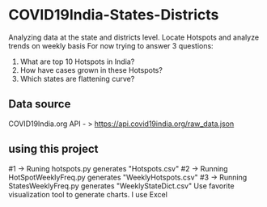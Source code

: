 # COVID19India-States-Districts
Analyzing data at the state and districts level. Locate Hotspots and analyze trends on weekly basis 
For now trying to answer 3 questions: 
1. What are top 10 Hotspots in India? 
2. How have cases grown in these Hotspots?
3. Which states are flattening curve? 


## Data source
COVID19India.org API - > https://api.covid19india.org/raw_data.json 

## using this project

#1 -> Runing hotspots.py generates "Hotspots.csv"
#2 -> Running HotSpotWeeklyFreq.py generates "WeeklyHotspots.csv"
#3 -> Running StatesWeeklyFreq.py generates "WeeklyStateDict.csv"
Use favorite visualization tool to generate charts. I use Excel
